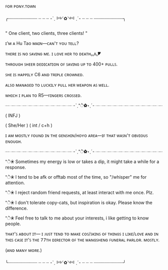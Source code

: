 
ꜰᴏʀ ᴘᴏɴʏ.ᴛᴏᴡɴ

╭┈┈┈┈┈┈┈┈┈┈┈ ┈ ┈ ┈ -ˋˏ ༻✿༺ ˎˊ- ┈ ┈ ┈ ┈┈┈┈┈┈┈┈┈┈┈╮

" One client, two clients, three clients! "

ɪ'ᴍ ᴀ Hu Tao ᴍᴀɪɴ—ᴄᴀɴ'ᴛ ʏᴏᴜ ᴛᴇʟʟ?

ᴛʜᴇʀᴇ ɪꜱ ɴᴏ ꜱᴀᴠɪɴɢ ᴍᴇ. ɪ ʟᴏᴠᴇ ʜᴇʀ ᴛᴏ ᴅᴇᴀᴛʜﮩ٨ﮩﮩ🎔

ᴛʜʀᴏᴜɢʜ ꜱʜᴇᴇʀ ᴅᴇᴅɪᴄᴀᴛɪᴏɴ ᴏꜰ ꜱᴀᴠɪɴɢ ᴜᴘ ᴛᴏ 400+ ᴘᴜʟʟꜱ.

ꜱʜᴇ ɪꜱ ʜᴀᴘᴘɪʟʏ C6 ᴀɴᴅ ᴛʀɪᴘʟᴇ ᴄʀᴏᴡɴᴇᴅ.

ᴀʟꜱᴏ ᴍᴀɴᴀɢᴇᴅ ᴛᴏ ʟᴜᴄᴋɪʟʏ ᴘᴜʟʟ ʜᴇʀ ᴡᴇᴀᴘᴏɴ ᴀꜱ ᴡᴇʟʟ.

ᴡʜɪᴄʜ ɪ ᴘʟᴀɴ ᴛᴏ R5—ꜰɪɴɢᴇʀꜱ ᴄʀᴏꜱꜱᴇᴅ.

┈ ┈ ┈ ┈ ┈ ┈ ┈ ┈ ┈ ┈ ┈ ┈ -ˋˏ*ੈ✿⋆ˎˊ- ┈ ┈ ┈ ┈ ┈ ┈ ┈ ┈ ┈ ┈ ┈ ┈

( INFJ )

( She/Her ) ( int / c+h )

ɪ ᴀᴍ ᴍᴏꜱᴛʟʏ ꜰᴏᴜɴᴅ ɪɴ ᴛʜᴇ ɢᴇɴꜱʜɪɴ/ʜᴏʏᴏ ᴀʀᴇᴀ—ɪꜰ ᴛʜᴀᴛ ᴡᴀꜱɴ'ᴛ ᴏʙᴠɪᴏᴜꜱ ᴇɴᴏᴜɢʜ.

┈ ┈ ┈ ┈ ┈ ┈ ┈ ┈ ┈ ┈ ┈ ┈ -ˋˏ*ੈ✿⋆ˎˊ- ┈ ┈ ┈ ┈ ┈ ┈ ┈ ┈ ┈ ┈ ┈ ┈

*ੈ❀ Sometimes my energy is low or takes a dip, it might take a while for a response.

*ੈ❀ I tend to be afk or offtab most of the time, so "/whisper" me for attention.

*ੈ❀ I reject random friend requests, at least interact with me once. Plz.

*ੈ❀ I don't tolerate copy-cats, but inspiration is okay. Please know the difference.

*ੈ❀ Feel free to talk to me about your interests, i like getting to know people.


ᴛʜᴀᴛ'ꜱ ᴀʙᴏᴜᴛ ɪᴛ— ɪ ᴊᴜꜱᴛ ᴛᴇɴᴅ ᴛᴏ ᴍᴀᴋᴇ ᴄᴏꜱ/ꜱᴋɪɴꜱ ᴏꜰ ᴛʜɪɴɢꜱ ɪ ʟɪᴋᴇ/ʟᴏᴠᴇ 
ᴀɴᴅ ɪɴ ᴛʜɪꜱ ᴄᴀꜱᴇ ɪᴛ'ꜱ ᴛʜᴇ 𝟩𝟩ᴛʜ ᴅɪʀᴇᴄᴛᴏʀ ᴏꜰ ᴛʜᴇ ᴡᴀɴɢꜱʜᴇɴɢ ꜰᴜɴᴇʀᴀʟ ᴘᴀʀʟᴏʀ. ᴍᴏꜱᴛʟʏ.

(ᴀɴᴅ ᴍᴀɴʏ ᴍᴏʀᴇ.)

╰┈┈┈┈┈┈┈┈┈┈┈ ┈ ┈ ┈ -ˋˏ ༻✿༺ ˎˊ- ┈ ┈ ┈ ┈┈┈┈┈┈┈┈┈┈┈╯

